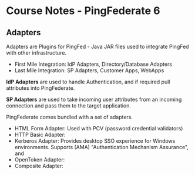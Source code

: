 # Course Notes - PingFederate 6

## Adapters

Adapters are Plugins for PingFed - Java JAR files used to integrate PingFed with other infrastructure.

* First Mile Integration: IdP Adapters, Directory/Database Adapters
* Last Mile Integration: SP Adapters, Customer Apps, WebApps

**IdP Adapters** are used to handle Authentication, and if required pull attributes into PingFederate.

**SP Adapters** are used to take incoming user attributes from an incoming connection and pass them to the target application.

PingFederate comes bundled with a set of adapters. 

* HTML Form Adapter: Used with PCV \(password credential validators\)
* HTTP Basic Adapter:
* Kerberos Adapter: Provides desktop SSO experience for Windows environments. Supports \(AMA\) "Authentication Mechanism Assurance", and 
* OpenToken Adapter:
* Composite Adapter:



